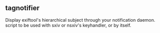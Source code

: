 ## tagnotifier
Display exiftool's hierarchical subject through your notification daemon.
script to be used with sxiv or nsxiv's keyhandler, or by itself.
